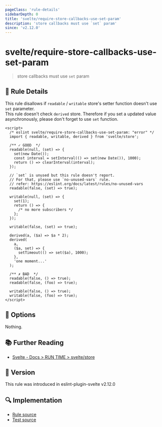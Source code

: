 ```yaml
---
pageClass: 'rule-details'
sidebarDepth: 0
title: 'svelte/require-store-callbacks-use-set-param'
description: 'store callbacks must use `set` param'
since: 'v2.12.0'
---
```


# svelte/require-store-callbacks-use-set-param

> store callbacks must use `set` param

## :book: Rule Details

This rule disallows if `readable` / `writable` store's setter function doesn't use `set` parameter.<br>
This rule doesn't check `derived` store. Therefore if you set a updated value asynchronously, please don't forget to use `set` function.

<ESLintCodeBlock>

<!--eslint-skip-->

```svelte
<script>
  /* eslint svelte/require-store-callbacks-use-set-param: "error" */
  import { readable, writable, derived } from 'svelte/store';

  /** ✓ GOOD  */
  readable(null, (set) => {
    set(new Date());
    const interval = setInterval(() => set(new Date()), 1000);
    return () => clearInterval(interval);
  });

  // `set` is unused but this rule doesn't report.
  // For that, please use `no-unused-vars` rule.
  // refer: https://eslint.org/docs/latest/rules/no-unused-vars
  readable(false, (set) => true);

  writable(null, (set) => {
    set(1);
    return () => {
      /* no more subscribers */
    };
  });

  writable(false, (set) => true);

  derived(a, ($a) => $a * 2);
  derived(
    a,
    ($a, set) => {
      setTimeout(() => set($a), 1000);
    },
    'one moment...'
  );

  /** ✗ BAD  */
  readable(false, () => true);
  readable(false, (foo) => true);

  writable(false, () => true);
  writable(false, (foo) => true);
</script>
```

</ESLintCodeBlock>

## :wrench: Options

Nothing.

## :books: Further Reading

- [Svelte - Docs > RUN TIME > svelte/store](https://svelte.dev/docs#run-time-svelte-store)

## :rocket: Version

This rule was introduced in eslint-plugin-svelte v2.12.0

## :mag: Implementation

- [Rule source](https://github.com/sveltejs/eslint-plugin-svelte/blob/main/src/rules/require-store-callbacks-use-set-param.ts)
- [Test source](https://github.com/sveltejs/eslint-plugin-svelte/blob/main/tests/src/rules/require-store-callbacks-use-set-param.ts)

